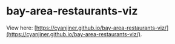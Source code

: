 # bay-area-restaurants-viz

View here: [https://cyanjiner.github.io/bay-area-restaurants-viz/](https://cyanjiner.github.io/bay-area-restaurants-viz/).
